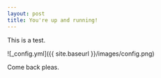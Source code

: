 ```yaml
---
layout: post
title: You're up and running!
---
```


This is a test.

![_config.yml]({{ site.baseurl }}/images/config.png)

Come back pleas.
